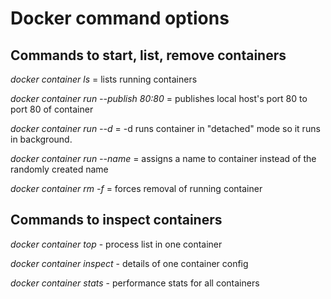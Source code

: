 # Docker command options 

## Commands to start, list, remove containers

*docker container ls* = lists running containers 

*docker container run --publish 80:80* = publishes local host's port 80 to port 80 of container 

*docker container run --d* = -d runs container in "detached" mode so it runs in background. 

*docker container run --name* = assigns a name to container instead of the randomly created name 

*docker container rm -f* = forces removal of running container 


## Commands to inspect containers 

*docker container top* - process list in one container

*docker container inspect* - details of one container config 

*docker container stats* - performance stats for all containers